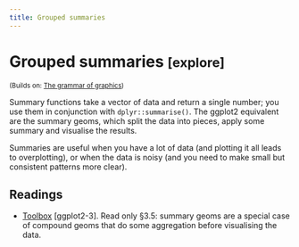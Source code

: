 ```yaml
---
title: Grouped summaries
---
```


<!-- Generated automatically from vis-summaries.yml. Do not edit by hand -->

# Grouped summaries <small class='explore'>[explore]</small>
<small>(Builds on: [The grammar of graphics](vis-theory.md))</small>

Summary functions take a vector of data and return a single number; you
use them in conjunction with `dplyr::summarise()`. The ggplot2 equivalent
are the summary geoms, which split the data into pieces, apply some summary
and visualise the results.

Summaries are useful when you have a lot of data (and plotting it all leads
to overplotting), or when the data is noisy (and you need to make small
but consistent patterns more clear).

## Readings

  * [Toolbox](http://link.springer.com.ezproxy.stanford.edu/chapter/10.1007/978-3-319-24277-4_3) [ggplot2-3].
    Read only §3.5: summary geoms are a special case of compound geoms that do
    some aggregation before visualising the data.



